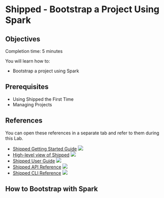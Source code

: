 # Shipped - Bootstrap a Project Using Spark




## Objectives
Completion time: 5 minutes

You will learn how to:

- Bootstrap a project using Spark




## Prerequisites
- Using Shipped the First Time
- Managing Projects





## References
You can open these references in a separate tab and refer to them during this Lab.


- <a href="#" target="_blank">Shipped Getting Started Guide</a>  ![](posts/files/shipped-bootstrap-spark/assets/icon-open-link.jpg)
- <a href="https://cisco.jiveon.com/docs/DOC-811787" target="_blank">High-level view of Shipped</a>  ![](posts/files/shipped-bootstrap-spark/assets/icon-open-link.jpg)
- <a href="#" target="_blank">Shipped User Guide</a>  ![](posts/files/shipped-bootstrap-spark/assets/icon-open-link.jpg)
- <a href="#" target="_blank">Shipped API Reference</a>  ![](posts/files/shipped-bootstrap-spark/assets/icon-open-link.jpg)
- <a href="#" target="_blank">Shipped CLI Reference</a>  ![](posts/files/shipped-bootstrap-spark/assets/icon-open-link.jpg)


## How to Bootstrap with Spark 



